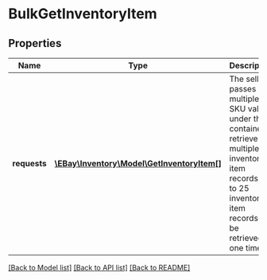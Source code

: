 # BulkGetInventoryItem

## Properties
Name | Type | Description | Notes
------------ | ------------- | ------------- | -------------
**requests** | [**\EBay\Inventory\Model\GetInventoryItem[]**](GetInventoryItem.md) | The seller passes in multiple SKU values under this container to retrieve multiple inventory item records. Up to 25 inventory item records can be retrieved at one time. | [optional] 

[[Back to Model list]](../../README.md#documentation-for-models) [[Back to API list]](../../README.md#documentation-for-api-endpoints) [[Back to README]](../../README.md)

